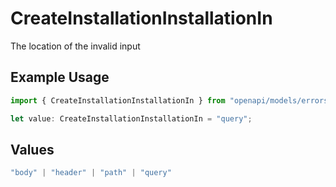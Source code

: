 # CreateInstallationInstallationIn

The location of the invalid input

## Example Usage

```typescript
import { CreateInstallationInstallationIn } from "openapi/models/errors";

let value: CreateInstallationInstallationIn = "query";
```

## Values

```typescript
"body" | "header" | "path" | "query"
```